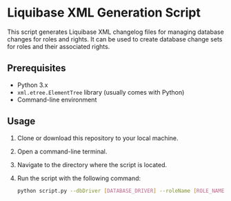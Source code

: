 # Liquibase XML Generation Script

This script generates Liquibase XML changelog files for managing database changes for roles and rights. It can be used to create database change sets for roles and their associated rights.

## Prerequisites

- Python 3.x
- `xml.etree.ElementTree` library (usually comes with Python)
- Command-line environment

## Usage

1. Clone or download this repository to your local machine.

2. Open a command-line terminal.

3. Navigate to the directory where the script is located.

4. Run the script with the following command:

   ```bash
   python script.py --dbDriver [DATABASE_DRIVER] --roleName [ROLE_NAME] --rightsFile [RIGHTS_FILE] --revision [REVISION]
